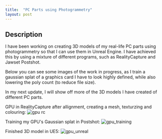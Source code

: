 ```yaml
---
title:  "PC Parts using Photogrammetry"
layout: post
---
```


## Description
I have been working on creating 3D models of my real-life PC parts using photogrammetry so that I can use them in Unreal Engine. I have achieved this by using a mixture of different programs, such as  RealityCapture and Jawset Postshot.

Below you can see some images of the work in progress, as I train a gaussian splat of a graphics card I have to look highly defined, while also lowering the poly count (to reduce file size).

In my next update, I will show off more of the 3D models I have created of different PC parts.

GPU in RealityCapture after allignment, creating a mesh, texturzing and colouring:
![gpu rc](https://github.com/user-attachments/assets/52e1b63c-d8c7-4a00-bedc-e989cd18c221)

Training my GPU's Gaussian splat in Postshot:
![gpu_training](https://github.com/user-attachments/assets/9dd8d6df-8b10-45c9-ab7d-6e422a52716c)

Finished 3D model in UE5:
![gpu_unreal](https://github.com/user-attachments/assets/79fa2932-5db0-4782-85cc-5b3377f8fe44)
